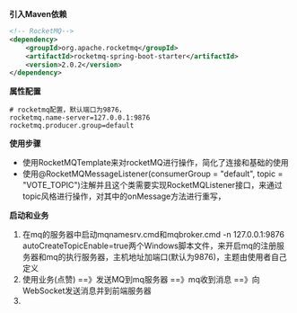 **引入Maven依赖**

~~~xml
<!-- RocketMQ-->
<dependency>
    <groupId>org.apache.rocketmq</groupId>
    <artifactId>rocketmq-spring-boot-starter</artifactId>
    <version>2.0.2</version>
</dependency>
~~~

**属性配置**

~~~properties
# rocketmq配置，默认端口为9876，
rocketmq.name-server=127.0.0.1:9876
rocketmq.producer.group=default
~~~

**使用步骤**

* 使用RocketMQTemplate来对rocketMQ进行操作，简化了连接和基础的使用
* 使用@RocketMQMessageListener(consumerGroup = "default", topic = "VOTE_TOPIC")注解并且这个类需要实现RocketMQListener<MessageExt>接口，来通过topic风格进行操作，对其中的onMessage方法进行重写，

**启动和业务**

1. 在mq的服务器中启动mqnamesrv.cmd和mqbroker.cmd -n 127.0.0.1:9876 autoCreateTopicEnable=true两个Windows脚本文件，来开启mq的注册服务器和mq的执行服务器，主机地址加端口(默认为9876)，主题由使用者自己定义
2. 使用业务(点赞) ==》发送MQ到mq服务器 ==》mq收到消息 ==》向WebSocket发送消息并到前端服务器
3. 